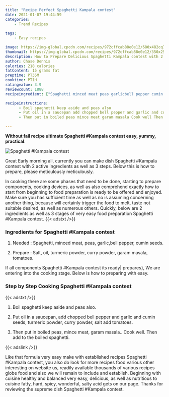 ```yaml
---
title: "Recipe Perfect Spaghetti Kampala contest"
date: 2021-01-07 19:44:59
categories:
    - Trend Recipes
    
tags:
    - Easy recipes

image: https://img-global.cpcdn.com/recipes/972cffcab88e0e12/680x482cq70/spaghetti-kampala-contest-recipe-main-photo.jpg
thumbnail: https://img-global.cpcdn.com/recipes/972cffcab88e0e12/350x250cq70/spaghetti-kampala-contest-recipe-main-photo.jpg
description: How to Prepare Delicious Spaghetti Kampala contest with 2 ingredients and 3 stages of easy cooking.
author: Chase Dennis
calories: 218 calories
fatContent: 15 grams fat
preptime: PT35M
cooktime: PT1H
ratingvalue: 3.9
reviewcount: 1888
recipeingredient: ["Spaghetti minced meat peas garlicbell pepper cumin seeds", "Salt oil turmeric powder curry powder garam masala tomatoes"]

recipeinstructions: 
      - Boil spaghetti keep aside and peas also 
      - Put oil in a saucepan add chopped bell pepper and garlic and cumin seeds turmeric powder curry powder salt add tomatoes 
      - Then put in boiled peas mince meat garam masala Cook well Then add to the boiled spaghetti

---
```




**Without fail recipe ultimate Spaghetti #Kampala contest easy, yummy, practical**. 


![Spaghetti #Kampala contest](https://img-global.cpcdn.com/recipes/972cffcab88e0e12/680x482cq70/spaghetti-kampala-contest-recipe-main-photo.jpg "Spaghetti #Kampala contest")




Great Early morning all, currently you can make dish Spaghetti #Kampala contest with 2 active ingredients as well as 3 steps. Below this is how to prepare, please meticulously meticulously.

In cooking there are some phases that need to be done, starting to prepare components, cooking devices, as well as also comprehend exactly how to start from beginning to food preparation is ready to be offered and enjoyed. Make sure you has sufficient time as well as no is assuming concerning another thing, because will certainly trigger the food to melt, taste not suitable desired, as well as numerous others. Quickly, below are 2 ingredients as well as 3 stages of very easy food preparation Spaghetti #Kampala contest.
{{< adstxt />}}

### Ingredients for Spaghetti #Kampala contest


1. Needed  : Spaghetti, minced meat, peas, garlic,bell pepper, cumin seeds.

1. Prepare  : Salt, oil, turmeric powder, curry powder, garam masala, tomatoes.



If all components Spaghetti #Kampala contest its ready| prepares}, We are entering into the cooking stage. Below is how to preparing with easy.

### Step by Step Cooking Spaghetti #Kampala contest

{{< adstxt />}}


1. Boil spaghetti keep aside and peas also.



1. Put oil in a saucepan, add chopped bell pepper and garlic and cumin seeds, turmeric powder, curry powder, salt add tomatoes.



1. Then put in boiled peas, mince meat, garam masala.. Cook well. Then add to the boiled spaghetti.





{{< adslink />}}

Like that formula very easy make with established recipes Spaghetti #Kampala contest, you also do look for more recipes food various other interesting on website us, readily available thousands of various recipes globe food and also we will remain to include and establish. Beginning with cuisine healthy and balanced very easy, delicious, as well as nutritious to cuisine fatty, hard, spicy, wonderful, salty acid gets on our page. Thanks for reviewing the supreme dish Spaghetti #Kampala contest.
